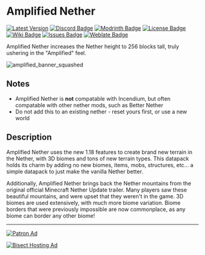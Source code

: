 # Amplified Nether

[![Latest Version](https://img.shields.io/github/v/release/Stardust-Labs-MC/Amplified-Nether?color=blueviolet&logo=github "View latest release")](https://github.com/Stardust-Labs-MC/Amplified-Nether/releases)
[![Discord Badge](https://img.shields.io/discord/738046951236567162?color=blue&logo=discord "Join our Discord Server")](https://discord.gg/stardustlabs)
[![Modrinth Badge](https://img.shields.io/modrinth/dt/amplified-nether?label=Modrinth&logo=modrinth "View our Modrinth page")](https://modrinth.com/mod/amplified-nether)
[![License Badge](https://img.shields.io/badge/license-Stardust_Labs-green "View the Stardust Labs License")](https://github.com/Stardust-Labs-MC/license)
[![Wiki Badge](https://img.shields.io/badge/wiki-Miraheze-yellow "View our Wiki")](https://discord.gg/stardustlabs)
[![Issues Badge](https://img.shields.io/github/issues/Stardust-Labs-MC/Amplified-Nether?color=orange&logo=github "View or open an issue")](https://github.com/Stardust-Labs-MC/Amplified-Nether/issues)
[![Weblate Badge](https://img.shields.io/weblate/progress/stardust-labs?server=https%3A%2F%2Fweblate.catter.dev&logo=weblate "Translate here")](https://weblate.catter.dev/projects/stardust-labs)

Amplified Nether increases the Nether height to 256 blocks tall, truly ushering in the "Amplified" feel.

![amplified_banner_squashed](https://user-images.githubusercontent.com/63272345/224792461-c17f1ccd-61b3-49b9-8d6a-86c0f918e651.png)

## Notes
- Amplified Nether is **not** compatable with Incendium, but often compatable with other nether mods, such as Better Nether
- Do not add this to an existing nether - reset yours first, or use a new world

## Description
Amplified Nether uses the new 1.18 features to create brand new terrain in the Nether, with 3D biomes and tons of new terrain types. This datapack holds its charm by adding no new biomes, items, mobs, structures, etc... a simple datapack to just make the vanilla Nether better.

Additionally, Amplified Nether brings back the Nether mountains from the original official Minecraft Nether Update trailer. Many players saw these beautiful mountains, and were upset that they weren't in the game. 3D biomes are used extensively, with much more biome variation. Biome borders that were previously impossible are now commonplace, as any biome can border any other biome!
__ __

[![Patron Ad](https://user-images.githubusercontent.com/63272345/224786738-7baefaf8-267f-41b6-8ac5-53cc4bd5707e.png "Join our Patreon!")](https://www.patreon.com/stardustlabs)

[![Bisect Hosting Ad](https://user-images.githubusercontent.com/63272345/224786219-f87f21d2-fb51-4d78-82df-a16e83fe25c9.png "Use code STARDUST")](https://www.bisecthosting.com/stardust)
